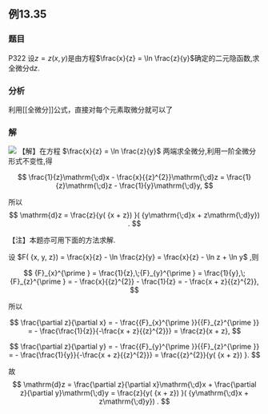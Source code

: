 ## 例13.35
### 题目
P322 设$z = z( {x, y})$是由方程$\frac{x}{z} = \ln \frac{z}{y}$确定的二元隐函数,求全微分$\mathrm{d}z$.
### 分析
利用[[全微分]]公式，直接对每个元素取微分就可以了
### 解
![](https://img.hwenyi.live/202410262014170.webp)
【解】在方程 $\frac{x}{z} = \ln \frac{z}{y}$ 两端求全微分,利用一阶全微分形式不变性,得

$$
\frac{1}{z}\mathrm{\;d}x - \frac{x}{{z}^{2}}\mathrm{\;d}z = \frac{1}{z}\mathrm{\;d}z - \frac{1}{y}\mathrm{\;d}y,
$$

所以
$$
\mathrm{d}z = \frac{z}{y( {x + z}) }( {y\mathrm{\;d}x + z\mathrm{\;d}y}) .
$$

【注】本题亦可用下面的方法求解.

设 $F( {x, y, z}) = \frac{x}{z} - \ln \frac{z}{y} = \frac{x}{z} - \ln z + \ln y$ ,则

$$
{F}_{x}^{\prime } = \frac{1}{z},\;{F}_{y}^{\prime } = \frac{1}{y},\;{F}_{z}^{\prime } = - \frac{x}{{z}^{2}} - \frac{1}{z} = - \frac{x + z}{{z}^{2}},
$$

所以

$$
\frac{\partial z}{\partial x} = - \frac{{F}_{x}^{\prime }}{{F}_{z}^{\prime }} = - \frac{\frac{1}{z}}{-\frac{x + z}{{z}^{2}}} = \frac{z}{x + z},
$$

$$
\frac{\partial z}{\partial y} = - \frac{{F}_{y}^{\prime }}{{F}_{z}^{\prime }} = - \frac{\frac{1}{y}}{-\frac{x + z}{{z}^{2}}} = \frac{{z}^{2}}{y( {x + z}) }.
$$

故
$$
\mathrm{d}z = \frac{\partial z}{\partial x}\mathrm{\;d}x + \frac{\partial z}{\partial y}\mathrm{\;d}y = \frac{z}{y( {x + z}) }( {y\mathrm{\;d}x + z\mathrm{\;d}y}) .
$$